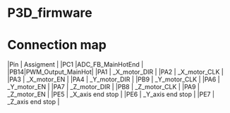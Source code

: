 # P3D_firmware
# Connection map
|Pin |    Assigment     |
|PC1 |ADC_FB_MainHotEnd |
|PB14|PWM_Output_MainHot|
|PA1 |   _X_motor_DIR   |
|PA2 |   _X_motor_CLK   |
|PA3 |   _X_motor_EN    |
|PA4 |   _Y_motor_DIR   |
|PB9 |   _Y_motor_CLK   |
|PA6 |   _Y_motor_EN    |
|PA7 |   _Z_motor_DIR   |
|PB8 |  _Z_motor_CLK    |
|PA9 |   _Z_motor_EN    |
|PE5 | _X_axis end stop |
|PE6 | _Y_axis end stop |
|PE7 | _Z_axis end stop |

